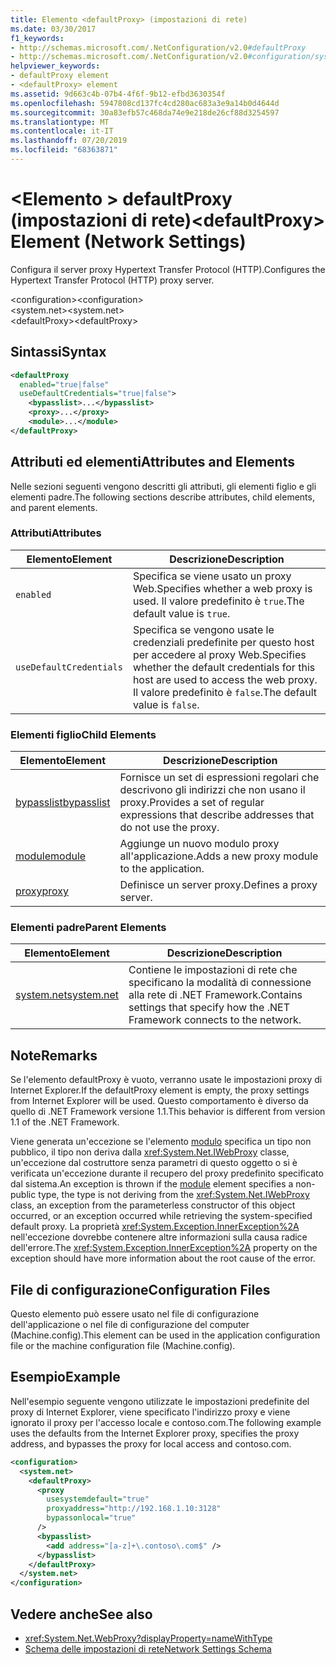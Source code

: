 ```yaml
---
title: Elemento <defaultProxy> (impostazioni di rete)
ms.date: 03/30/2017
f1_keywords:
- http://schemas.microsoft.com/.NetConfiguration/v2.0#defaultProxy
- http://schemas.microsoft.com/.NetConfiguration/v2.0#configuration/system.net/defaultProxy
helpviewer_keywords:
- defaultProxy element
- <defaultProxy> element
ms.assetid: 9d663c4b-07b4-4f6f-9b12-efbd3630354f
ms.openlocfilehash: 5947808cd137fc4cd280ac683a3e9a14b0d4644d
ms.sourcegitcommit: 30a83efb57c468da74e9e218de26cf88d3254597
ms.translationtype: MT
ms.contentlocale: it-IT
ms.lasthandoff: 07/20/2019
ms.locfileid: "68363871"
---
```

# <a name="defaultproxy-element-network-settings"></a><span data-ttu-id="80e1c-102">\<Elemento > defaultProxy (impostazioni di rete)</span><span class="sxs-lookup"><span data-stu-id="80e1c-102">\<defaultProxy> Element (Network Settings)</span></span>
<span data-ttu-id="80e1c-103">Configura il server proxy Hypertext Transfer Protocol (HTTP).</span><span class="sxs-lookup"><span data-stu-id="80e1c-103">Configures the Hypertext Transfer Protocol (HTTP) proxy server.</span></span>  
  
 <span data-ttu-id="80e1c-104">\<configuration></span><span class="sxs-lookup"><span data-stu-id="80e1c-104">\<configuration></span></span>  
<span data-ttu-id="80e1c-105">\<system.net></span><span class="sxs-lookup"><span data-stu-id="80e1c-105">\<system.net></span></span>  
<span data-ttu-id="80e1c-106">\<defaultProxy></span><span class="sxs-lookup"><span data-stu-id="80e1c-106">\<defaultProxy></span></span>  
  
## <a name="syntax"></a><span data-ttu-id="80e1c-107">Sintassi</span><span class="sxs-lookup"><span data-stu-id="80e1c-107">Syntax</span></span>  
  
```xml  
<defaultProxy  
  enabled="true|false"  
  useDefaultCredentials="true|false">  
    <bypasslist>...</bypasslist>  
    <proxy>...</proxy>  
    <module>...</module>  
</defaultProxy>
```  
  
## <a name="attributes-and-elements"></a><span data-ttu-id="80e1c-108">Attributi ed elementi</span><span class="sxs-lookup"><span data-stu-id="80e1c-108">Attributes and Elements</span></span>  
 <span data-ttu-id="80e1c-109">Nelle sezioni seguenti vengono descritti gli attributi, gli elementi figlio e gli elementi padre.</span><span class="sxs-lookup"><span data-stu-id="80e1c-109">The following sections describe attributes, child elements, and parent elements.</span></span>  
  
### <a name="attributes"></a><span data-ttu-id="80e1c-110">Attributi</span><span class="sxs-lookup"><span data-stu-id="80e1c-110">Attributes</span></span>  
  
|<span data-ttu-id="80e1c-111">**Elemento**</span><span class="sxs-lookup"><span data-stu-id="80e1c-111">**Element**</span></span>|<span data-ttu-id="80e1c-112">**Descrizione**</span><span class="sxs-lookup"><span data-stu-id="80e1c-112">**Description**</span></span>|  
|-----------------|---------------------|  
|`enabled`|<span data-ttu-id="80e1c-113">Specifica se viene usato un proxy Web.</span><span class="sxs-lookup"><span data-stu-id="80e1c-113">Specifies whether a web proxy is used.</span></span> <span data-ttu-id="80e1c-114">Il valore predefinito è `true`.</span><span class="sxs-lookup"><span data-stu-id="80e1c-114">The default value is `true`.</span></span>|  
|`useDefaultCredentials`|<span data-ttu-id="80e1c-115">Specifica se vengono usate le credenziali predefinite per questo host per accedere al proxy Web.</span><span class="sxs-lookup"><span data-stu-id="80e1c-115">Specifies whether the default credentials for this host are used to access the web proxy.</span></span> <span data-ttu-id="80e1c-116">Il valore predefinito è `false`.</span><span class="sxs-lookup"><span data-stu-id="80e1c-116">The default value is `false`.</span></span>|  
  
### <a name="child-elements"></a><span data-ttu-id="80e1c-117">Elementi figlio</span><span class="sxs-lookup"><span data-stu-id="80e1c-117">Child Elements</span></span>  
  
|<span data-ttu-id="80e1c-118">**Elemento**</span><span class="sxs-lookup"><span data-stu-id="80e1c-118">**Element**</span></span>|<span data-ttu-id="80e1c-119">**Descrizione**</span><span class="sxs-lookup"><span data-stu-id="80e1c-119">**Description**</span></span>|  
|-----------------|---------------------|  
|[<span data-ttu-id="80e1c-120">bypasslist</span><span class="sxs-lookup"><span data-stu-id="80e1c-120">bypasslist</span></span>](../../../../../docs/framework/configure-apps/file-schema/network/bypasslist-element-network-settings.md)|<span data-ttu-id="80e1c-121">Fornisce un set di espressioni regolari che descrivono gli indirizzi che non usano il proxy.</span><span class="sxs-lookup"><span data-stu-id="80e1c-121">Provides a set of regular expressions that describe addresses that do not use the proxy.</span></span>|  
|[<span data-ttu-id="80e1c-122">module</span><span class="sxs-lookup"><span data-stu-id="80e1c-122">module</span></span>](../../../../../docs/framework/configure-apps/file-schema/network/module-element-network-settings.md)|<span data-ttu-id="80e1c-123">Aggiunge un nuovo modulo proxy all'applicazione.</span><span class="sxs-lookup"><span data-stu-id="80e1c-123">Adds a new proxy module to the application.</span></span>|  
|[<span data-ttu-id="80e1c-124">proxy</span><span class="sxs-lookup"><span data-stu-id="80e1c-124">proxy</span></span>](../../../../../docs/framework/configure-apps/file-schema/network/proxy-element-network-settings.md)|<span data-ttu-id="80e1c-125">Definisce un server proxy.</span><span class="sxs-lookup"><span data-stu-id="80e1c-125">Defines a proxy server.</span></span>|  
  
### <a name="parent-elements"></a><span data-ttu-id="80e1c-126">Elementi padre</span><span class="sxs-lookup"><span data-stu-id="80e1c-126">Parent Elements</span></span>  
  
|<span data-ttu-id="80e1c-127">**Elemento**</span><span class="sxs-lookup"><span data-stu-id="80e1c-127">**Element**</span></span>|<span data-ttu-id="80e1c-128">**Descrizione**</span><span class="sxs-lookup"><span data-stu-id="80e1c-128">**Description**</span></span>|  
|-----------------|---------------------|  
|[<span data-ttu-id="80e1c-129">system.net</span><span class="sxs-lookup"><span data-stu-id="80e1c-129">system.net</span></span>](../../../../../docs/framework/configure-apps/file-schema/network/system-net-element-network-settings.md)|<span data-ttu-id="80e1c-130">Contiene le impostazioni di rete che specificano la modalità di connessione alla rete di .NET Framework.</span><span class="sxs-lookup"><span data-stu-id="80e1c-130">Contains settings that specify how the .NET Framework connects to the network.</span></span>|  
  
## <a name="remarks"></a><span data-ttu-id="80e1c-131">Note</span><span class="sxs-lookup"><span data-stu-id="80e1c-131">Remarks</span></span>  
 <span data-ttu-id="80e1c-132">Se l'elemento defaultProxy è vuoto, verranno usate le impostazioni proxy di Internet Explorer.</span><span class="sxs-lookup"><span data-stu-id="80e1c-132">If the defaultProxy element is empty, the proxy settings from Internet Explorer will be used.</span></span> <span data-ttu-id="80e1c-133">Questo comportamento è diverso da quello di .NET Framework versione 1.1.</span><span class="sxs-lookup"><span data-stu-id="80e1c-133">This behavior is different from version 1.1 of the .NET Framework.</span></span>  
  
 <span data-ttu-id="80e1c-134">Viene generata un'eccezione se l'elemento [modulo](../../../../../docs/framework/configure-apps/file-schema/network/module-element-network-settings.md) specifica un tipo non pubblico, il tipo non deriva dalla <xref:System.Net.IWebProxy> classe, un'eccezione dal costruttore senza parametri di questo oggetto o si è verificata un'eccezione durante il recupero del proxy predefinito specificato dal sistema.</span><span class="sxs-lookup"><span data-stu-id="80e1c-134">An exception is thrown if the [module](../../../../../docs/framework/configure-apps/file-schema/network/module-element-network-settings.md) element specifies a non-public type, the type is not deriving from the <xref:System.Net.IWebProxy> class, an exception from the parameterless constructor of this object occurred, or an exception occurred while retrieving the system-specified default proxy.</span></span> <span data-ttu-id="80e1c-135">La proprietà <xref:System.Exception.InnerException%2A> nell'eccezione dovrebbe contenere altre informazioni sulla causa radice dell'errore.</span><span class="sxs-lookup"><span data-stu-id="80e1c-135">The <xref:System.Exception.InnerException%2A> property on the exception should have more information about the root cause of the error.</span></span>  
  
## <a name="configuration-files"></a><span data-ttu-id="80e1c-136">File di configurazione</span><span class="sxs-lookup"><span data-stu-id="80e1c-136">Configuration Files</span></span>  
 <span data-ttu-id="80e1c-137">Questo elemento può essere usato nel file di configurazione dell'applicazione o nel file di configurazione del computer (Machine.config).</span><span class="sxs-lookup"><span data-stu-id="80e1c-137">This element can be used in the application configuration file or the machine configuration file (Machine.config).</span></span>  
  
## <a name="example"></a><span data-ttu-id="80e1c-138">Esempio</span><span class="sxs-lookup"><span data-stu-id="80e1c-138">Example</span></span>  
 <span data-ttu-id="80e1c-139">Nell'esempio seguente vengono utilizzate le impostazioni predefinite del proxy di Internet Explorer, viene specificato l'indirizzo proxy e viene ignorato il proxy per l'accesso locale e contoso.com.</span><span class="sxs-lookup"><span data-stu-id="80e1c-139">The following example uses the defaults from the Internet Explorer proxy, specifies the proxy address, and bypasses the proxy for local access and contoso.com.</span></span>  
  
```xml  
<configuration>  
  <system.net>  
    <defaultProxy>  
      <proxy  
        usesystemdefault="true"  
        proxyaddress="http://192.168.1.10:3128"  
        bypassonlocal="true"  
      />  
      <bypasslist>  
        <add address="[a-z]+\.contoso\.com$" />  
      </bypasslist>  
    </defaultProxy>  
  </system.net>  
</configuration>  
```  
  
## <a name="see-also"></a><span data-ttu-id="80e1c-140">Vedere anche</span><span class="sxs-lookup"><span data-stu-id="80e1c-140">See also</span></span>

- <xref:System.Net.WebProxy?displayProperty=nameWithType>
- [<span data-ttu-id="80e1c-141">Schema delle impostazioni di rete</span><span class="sxs-lookup"><span data-stu-id="80e1c-141">Network Settings Schema</span></span>](../../../../../docs/framework/configure-apps/file-schema/network/index.md)

